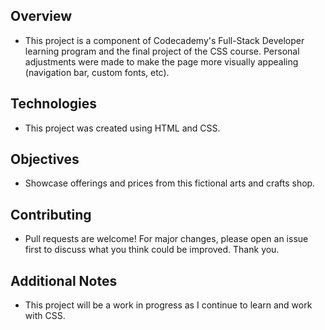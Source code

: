 ## Overview
* This project is a component of Codecademy's Full-Stack Developer learning program and the final project of the CSS course. Personal adjustments were made to make the page more visually appealing (navigation bar, custom fonts, etc).

## Technologies
* This project was created using HTML and CSS. 

## Objectives 
* Showcase offerings and prices from this fictional arts and crafts shop.

## Contributing
* Pull requests are welcome! For major changes, please open an issue first to discuss what you think could be improved. Thank you.

## Additional Notes
* This project will be a work in progress as I continue to learn and work with CSS.
